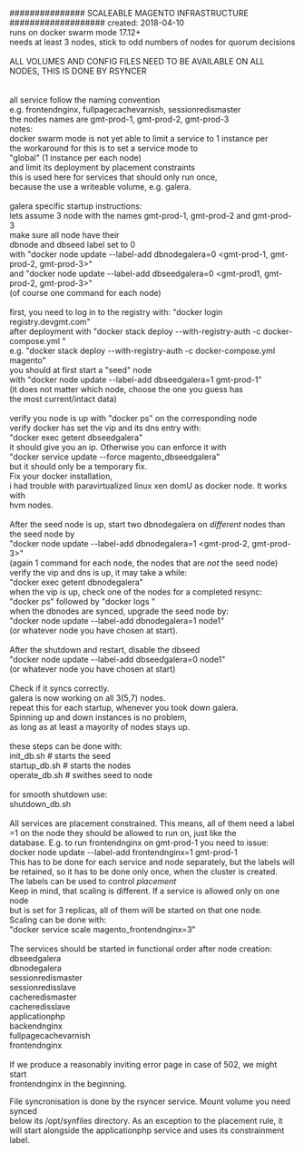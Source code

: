 ############### SCALEABLE MAGENTO INFRASTRUCTURE ###################
 created: 2018-04-10<br>
 runs on docker swarm mode 17.12+<br>
 needs at least 3 nodes, stick to odd numbers of nodes for quorum decisions<br>
<br>
 ALL VOLUMES AND CONFIG FILES NEED TO BE AVAILABLE ON ALL NODES, THIS IS DONE BY RSYNCER<br>
<br>
<br>
 all service follow the naming convention <function><software><br>
 e.g. frontendnginx, fullpagecachevarnish, sessionredismaster<br>
 the nodes names are gmt-prod-1, gmt-prod-2, gmt-prod-3<br>
 notes:<br>
 docker swarm mode is not yet able to limit a service to 1 instance per <br>
 the workaround for this is to set a service mode to <br>
 "global" (1 instance per each node) <br>
 and limit its deployment by placement constraints<br>
 this is used here for services that should only run once, <br>
 because the use a writeable volume, e.g. galera.<br>
<br>
 galera specific startup instructions:<br>
 lets assume 3 node with the names gmt-prod-1, gmt-prod-2 and gmt-prod-3<br>
 make sure all node have their <br>
 dbnode and dbseed label set to 0 <br>
 with "docker node update --label-add dbnodegalera=0 <gmt-prod-1, gmt-prod-2, gmt-prod-3>" <br>
 and "docker node update --label-add dbseedgalera=0 <gmt-prod1, gmt-prod-2, gmt-prod-3>" <br>
 (of course one command for each node)<br>
 <br>
 first, you need to log in to the registry with: "docker login registry.devgmt.com"<br>
 after deployment with "docker stack deploy --with-registry-auth -c docker-compose.yml <stackname>"<br>
 e.g. "docker stack deploy --with-registry-auth -c docker-compose.yml magento"<br>
 you should at first start a "seed" node <br>
 with "docker node update --label-add dbseedgalera=1 gmt-prod-1" <br>
 (it does not matter which node, choose the one you guess has <br>
 the most current/intact data)<br>
 <br>
 verify you node is up with "docker ps" on the corresponding node<br>
 verify docker has set the vip and its dns entry with: <br>
 "docker exec <seedcontainerid> getent dbseedgalera"<br>
 it should give you an ip. Otherwise you can enforce it with <br>
 "docker service update --force magento_dbseedgalera" <br>
 but it should only be a temporary fix. <br>
 Fix your docker installation, <br>
 i had trouble with paravirtualized linux xen domU as docker node. It works with <br>
 hvm nodes.<br>
 <br>
 After the seed node is up, start two dbnodegalera on _different_ nodes than <br>
 the seed node by <br>
 "docker node update --label-add dbnodegalera=1 <gmt-prod-2, gmt-prod-3>" <br>
 (again 1 command for each node, the nodes that are _not_ the seed node)<br>
 verify the vip and dns is up, it may take a while: <br>
 "docker exec <seedcontainerid> getent dbnodegalera"<br>
 when the vip is up, check one of the nodes for a completed resync: <br>
 "docker ps" followed by "docker logs <nodecontainerid>"<br>
 when the dbnodes are synced, upgrade the seed node by: <br>
 "docker node update --label-add dbnodegalera=1 node1" <br>
 (or whatever node you have chosen at start).<br>
 <br>
 After the shutdown and restart, disable the dbseed  <br>
 "docker node update --label-add dbseedgalera=0 node1" <br>
 (or whatever node you have chosen at start)<br>
 <br>
 Check if it syncs correctly.<br>
 galera is now working on all 3(5,7) nodes.<br>
 repeat this for each startup, whenever you took down galera. <br>
 Spinning up and down instances is no problem, <br>
 as long as at least a mayority of nodes stays up.<br>
<br>
 these steps can be done with:<br>
 init_db.sh        #  starts the seed<br>
 startup_db.sh     #  starts the nodes<br>
 operate_db.sh     #  swithes seed to node<br>
 <br>
 for smooth shutdown use:<br>
 shutdown_db.sh<br>
 <br>
 All services are placement constrained. This means, all of them need a label<br>
 <servicename>=1 on the node they should be allowed to run on, just like the<br>
 database. E.g. to run frontendnginx on gmt-prod-1 you need to issue:<br>
 docker node update --label-add frontendnginx=1 gmt-prod-1<br>
 This has to be done for each service and node separately, but the labels will<br>
 be retained, so it has to be done only once, when the cluster is created.<br>
 The labels can be used to control _placement_<br> 
 Keep in mind, that scaling is different. If a service is allowed only on one node<br>
 but is set for 3 replicas, all of them will be started on that one node.<br>
 Scaling can be done with:<br>
 "docker service scale magento_frontendnginx=3"<br>
 <br>
 The services should be started in functional order after node creation:<br>
 dbseedgalera<br>
 dbnodegalera<br>
 sessionredismaster<br>
 sessionredisslave<br>
 cacheredismaster<br>
 cacheredisslave<br>
 applicationphp<br>
 backendnginx<br>
 fullpagecachevarnish<br>
 frontendnginx<br>
 <br>
 If we produce a reasonably inviting error page in case of 502, we might start<br>
 frontendnginx in the beginning.<br>
 
File syncronisation is done by the rsyncer service. Mount volume you need synced<br>
below its /opt/synfiles directory. As an exception to the placement rule, it<br>
will start  alongside the applicationphp service and uses its constrainment label.<br>
